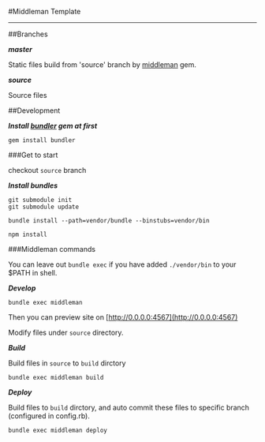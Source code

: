 #Middleman Template

____


##Branches


***master***

Static files build from 'source' branch by [middleman](http://middlemanapp.com/jp/) gem.

***source***

Source files

##Development

***Install [bundler](http://bundler.io/) gem at first***

```
gem install bundler
```

###Get to start

checkout `source` branch


***Install bundles***

```
git submodule init
git submodule update

bundle install --path=vendor/bundle --binstubs=vendor/bin

npm install
```

###Middleman commands

You can leave out `bundle exec` if you have added `./vendor/bin` to your $PATH in shell.

***Develop***

```
bundle exec middleman
```

Then you can preview site on [http://0.0.0.0:4567](http://0.0.0.0:4567)

Modify files under `source` directory.


***Build***

Build files in `source` to `build` dirctory

```
bundle exec middleman build
```

***Deploy***

Build files to `build` dirctory, and auto commit these files to specific branch (configured in config.rb).

```
bundle exec middleman deploy
```
